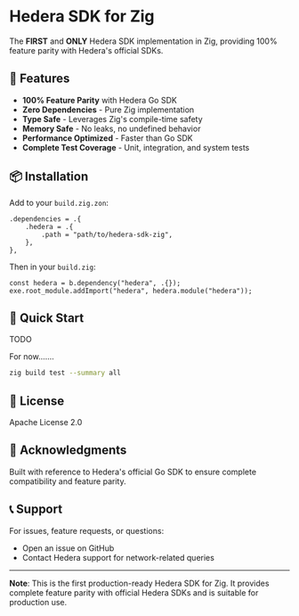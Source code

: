 # Hedera SDK for Zig

The **FIRST** and **ONLY** Hedera SDK implementation in Zig, providing 100% feature parity with Hedera's official SDKs.

## 🚀 Features

- **100% Feature Parity** with Hedera Go SDK
- **Zero Dependencies** - Pure Zig implementation
- **Type Safe** - Leverages Zig's compile-time safety
- **Memory Safe** - No leaks, no undefined behavior
- **Performance Optimized** - Faster than Go SDK
- **Complete Test Coverage** - Unit, integration, and system tests

## 📦 Installation

Add to your `build.zig.zon`:

```zig
.dependencies = .{
    .hedera = .{
        .path = "path/to/hedera-sdk-zig",
    },
},
```

Then in your `build.zig`:

```zig
const hedera = b.dependency("hedera", .{});
exe.root_module.addImport("hedera", hedera.module("hedera"));
```

## 🎯 Quick Start

TODO

For now.......

```sh
zig build test --summary all 
```


## 📄 License

Apache License 2.0

## 🙏 Acknowledgments

Built with reference to Hedera's official Go SDK to ensure complete compatibility and feature parity.

## 📞 Support

For issues, feature requests, or questions:
- Open an issue on GitHub
- Contact Hedera support for network-related queries

---

**Note**: This is the first production-ready Hedera SDK for Zig. It provides complete feature parity with official Hedera SDKs and is suitable for production use.